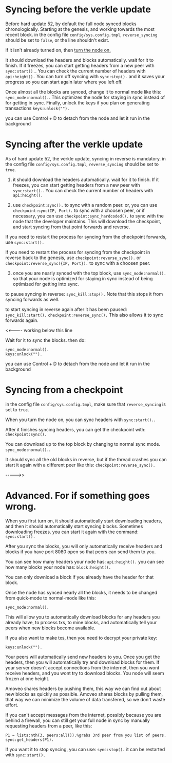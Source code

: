 Syncing before the verkle update
========================

Before hard update 52, by default the full node synced blocks chronologically. Starting at the genesis, and working towards the most recent block.
in the config file `config/sys.config.tmpl`, `reverse_syncing` should be set to `false`, or the line shouldn't exist.

If it isn't already turned on, then [turn the node on.](../turn_it_on.md)

It should download the headers and blocks automatically. wait for it to finish. If it freezes, you can start getting headers from a new peer with `sync:start().`. You can check the current number of headers with `api:height().`
You can turn off syncing with `sync:stop().` and it saves your progress so you can start again later where you left off.

Once almost all the blocks are synced, change it to normal mode like this: `sync_mode:normal().`. This optimizes the node for staying in sync instead of for getting in sync.
Finally, unlock the keys if you plan on generating transactions `keys:unlock("").`

you can use Control + D to detach from the node and let it run in the background


Syncing after the verkle update
=======================

As of hard update 52, the verkle update, syncing in reverse is mandatory.
in the config file `config/sys.config.tmpl`, `reverse_syncing` should be set to `true`.

1) it should download the headers automatically. wait for it to finish. If it freezes, you can start getting headers from a new peer with `sync:start().`. You can check the current number of headers with `api:height().`

2) use `checkpoint:sync().` to sync with a random peer. or, you can use `checkpoint:sync(IP, Port).` to sync with a choosen peer, or if necessary, you can use `checkpoint:sync_hardcoded().` to sync with the node that the developer maintains. This will download the checkpoint, and start syncing from that point forwards and reverse.

If you need to restart the process for syncing from the checkpoint forwards, use `sync:start().`

If you need to restart the process for syncing from the checkpoint in reverse back to the genesis, use `checkpoint:reverse_sync().` or `checkpoint:reverse_sync({IP, Port}).` to sync with a choosen peer.

3) once you are nearly synced with the top block, use `sync_mode:normal().` so that your node is optimized for staying in sync instead of being optimized for getting into sync. 

to pause syncing in reverse:
`sync_kill:stop().`
Note that this stops it from syncing forwards as well.

to start syncing in reverse again after it has been paused:
`sync_kill:start().`
`checkpoint:reverse_sync().`
This also allows it to sync forwards again.




<<---- working below this line






Wait for it to sync the blocks. then do:
```
sync_mode:normal().
keys:unlock("").
```
you can use Control + D to detach from the node and let it run in the background

Syncing from a checkpoint
============

in the config file `config/sys.config.tmpl`, make sure that `reverse_syncing` is set to `true`.

When you turn the node on, you can sync headers with `sync:start().`.

After it finishes syncing headers, you can get the checkpoint with: `checkpoint:sync().`

You can download up to the top block by changing to normal sync mode. `sync_mode:normal().`.

It should sync all the old blocks in reverse, but if the thread crashes you can start it again with a different peer like this:
`checkpoint:reverse_sync().`

----->>

Advanced. For if something goes wrong.
==============

When you first turn on, it should automatically start downloading headers, and then it should automatically start syncing blocks.
Sometimes downloading freezes. you can start it again with the command:
```sync:start().```


After you sync the blocks, you will only automatically receive headers and blocks if you have port 8080 open so that peers can send them to you.

You can see how many headers your node has:
`api:height().`
you can see how many blocks your node has:
`block:height().`

You can only download a block if you already have the header for that block.


Once the node has synced nearly all the blocks, it needs to be changed from quick-mode to normal-mode like this:
```
sync_mode:normal().
```
This will allow you to automatically download blocks for any headers you already have, to process txs, to mine blocks, and automatically tell your peers when new blocks become available.

If you also want to make txs, then you need to decrypt your private key:
```
keys:unlock("").
```

Your peers will automatically send new headers to you. Once you get the headers, then you will automatically try and download blocks for them.
If your server doesn't accept connections from the internet, then you wont receive headers, and you wont try to download blocks. You node will seem frozen at one height.

Amoveo shares headers by pushing them, this way we can find out about new blocks as quickly as possible.
Amoveo shares blocks by pulling them, that way we can minimize the volume of data transfered, so we don't waste effort.

If you can't accept messages from the internet, possibly because you are behind a firewall, you can still get your full node in sync by manually requesting headers from a peer, like this:
```
P1 = lists:nth(3, peers:all()).%grabs 3rd peer from you list of peers.
sync:get_headers(P1).
```

If you want it to stop syncing, you can use:
```sync:stop().```
it can be restarted with
```sync:start().```

